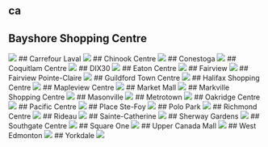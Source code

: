 ## ca
## Bayshore Shopping Centre
<img src="https://www.apple.com/ca/retail/bayshoreshoppingcentre/images/hero_large_2x.jpg"/>
## Carrefour Laval
<img src="https://www.apple.com/ca/retail/carrefourlaval/images/hero_large_2x.jpg"/>
## Chinook Centre
<img src="https://www.apple.com/ca/retail/chinookcentre/images/hero_large_2x.jpg"/>
## Conestoga
<img src="https://www.apple.com/ca/retail/conestoga/images/hero_large_2x.jpg"/>
## Coquitlam Centre
<img src="https://www.apple.com/ca/retail/coquitlamcentre/images/hero_large_2x.jpg"/>
## DIX30
<img src="https://www.apple.com/ca/retail/dix30/images/hero_large_2x.jpg"/>
## Eaton Centre
<img src="https://www.apple.com/ca/retail/eatoncentre/images/hero_large_2x.jpg"/>
## Fairview
<img src="https://www.apple.com/ca/retail/fairview/images/hero_large_2x.jpg"/>
## Fairview Pointe-Claire
<img src="https://www.apple.com/ca/retail/fairviewpointeclaire/images/hero_large_2x.jpg"/>
## Guildford Town Centre
<img src="https://www.apple.com/ca/retail/guildfordtowncentre/images/hero_large_2x.jpg"/>
## Halifax Shopping Centre
<img src="https://www.apple.com/ca/retail/halifaxshoppingcentre/images/hero_large_2x.jpg"/>
## Mapleview Centre
<img src="https://www.apple.com/ca/retail/mapleviewcentre/images/hero_large_2x.jpg"/>
## Market Mall
<img src="https://www.apple.com/ca/retail/marketmall/images/hero_large_2x.jpg"/>
## Markville Shopping Centre
<img src="https://www.apple.com/ca/retail/markvilleshoppingcentre/images/hero_large_2x.jpg"/>
## Masonville
<img src="https://www.apple.com/ca/retail/masonville/images/hero_large_2x.jpg"/>
## Metrotown
<img src="https://www.apple.com/ca/retail/metrotown/images/hero_large_2x.jpg"/>
## Oakridge Centre
<img src="https://www.apple.com/ca/retail/oakridgecentre/images/hero_large_2x.jpg"/>
## Pacific Centre
<img src="https://www.apple.com/ca/retail/pacificcentre/images/hero_large_2x.jpg"/>
## Place Ste-Foy
<img src="https://www.apple.com/ca/retail/placestefoy/images/hero_large_2x.jpg"/>
## Polo Park
<img src="https://www.apple.com/ca/retail/polopark/images/hero_large_2x.jpg"/>
## Richmond Centre
<img src="https://www.apple.com/ca/retail/richmondcentre/images/hero_large_2x.jpg"/>
## Rideau
<img src="https://www.apple.com/ca/retail/rideau/images/hero_large_2x.jpg"/>
## Sainte-Catherine
<img src="https://www.apple.com/ca/retail/saintecatherine/images/hero_large_2x.jpg"/>
## Sherway Gardens
<img src="https://www.apple.com/ca/retail/sherwaygardens/images/hero_large_2x.jpg"/>
## Southgate Centre
<img src="https://www.apple.com/ca/retail/southgatecentre/images/hero_large_2x.jpg"/>
## Square One
<img src="https://www.apple.com/ca/retail/squareone/images/hero_large_2x.jpg"/>
## Upper Canada Mall
<img src="https://www.apple.com/ca/retail/uppercanadamall/images/hero_large_2x.jpg"/>
## West Edmonton
<img src="https://www.apple.com/ca/retail/westedmonton/images/hero_large_2x.jpg"/>
## Yorkdale
<img src="https://www.apple.com/ca/retail/yorkdale/images/hero_large_2x.jpg"/>
